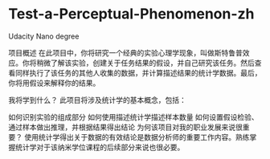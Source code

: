 # Test-a-Perceptual-Phenomenon-zh
Udacity Nano degree

项目概述
在此项目中，你将研究一个经典的实验心理学现象，叫做斯特鲁普效应。你将稍微了解该实验，创建关于任务结果的假设，并自己研究该任务。然后查看同样执行了该任务的其他人收集的数据，并计算描述结果的统计学数据。最后，你将用假设来解释你的结果。

我将学到什么？
此项目将涉及统计学的基本概念，包括：

如何识别实验的组成部分
如何使用描述统计学描述样本数量
如何设置假设检验、通过样本做出推理，并根据结果得出结论
为何该项目对我的职业发展来说很重要？
使用统计学得出关于数据的有效结论是数据分析师的重要工作内容。熟练掌握统计学对于该纳米学位课程的后续部分来说也很必要。
